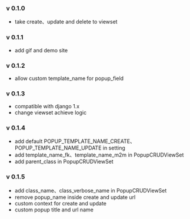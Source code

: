 ### v 0.1.0
- take create、update and delete to viewset

### v 0.1.1
- add gif and demo site

### v 0.1.2
- allow custom template_name for popup_field

### v 0.1.3
- compatible with django 1.x
- change viewset achieve logic

### v 0.1.4
- add default POPUP_TEMPLATE_NAME_CREATE、POPUP_TEMPLATE_NAME_UPDATE in setting
- add template_name_fk、template_name_m2m in PopupCRUDViewSet
- add parent_class in PopupCRUDViewSet

### v 0.1.5
- add class_name、class_verbose_name in PopupCRUDViewSet
- remove popup_name inside create and update url
- custom context for create and update
- custom popup title and url name